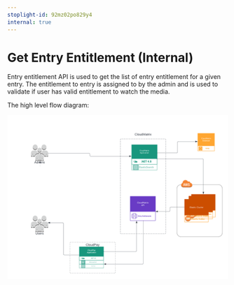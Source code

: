 ```yaml
---
stoplight-id: 92mz02po829y4
internal: true
---
```


# Get Entry Entitlement (Internal)

Entry entitlement API is used to get the list of entry entitlement for a given entry. The entitlement to entry is assigned to by the admin and is used to validate if user has valid entitlement to watch the media.

The high level flow diagram:

<img src="../../assets/images/Entry-Entitlement.png" alt="CloudMatrix Entitlement API" width="900" style="align:center"/>
